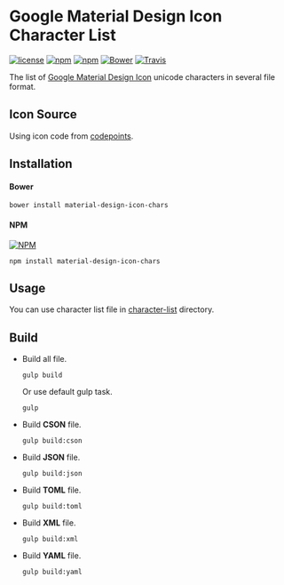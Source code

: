 # Google Material Design Icon Character List
[![license](https://img.shields.io/github/license/gluons/material-design-icon-chars.svg?style=flat-square)](https://github.com/gluons/material-design-icon-chars/blob/master/LICENSE)
[![npm](https://img.shields.io/npm/v/material-design-icon-chars.svg?style=flat-square)](https://www.npmjs.com/package/material-design-icon-chars)
[![npm](https://img.shields.io/npm/dt/material-design-icon-chars.svg?style=flat-square)](https://www.npmjs.com/package/material-design-icon-chars)
[![Bower](https://img.shields.io/bower/v/material-design-icon-chars.svg?style=flat-square)](https://github.com/gluons/material-design-icon-chars)
[![Travis](https://img.shields.io/travis/gluons/material-design-icon-chars.svg?style=flat-square)](https://travis-ci.org/gluons/material-design-icon-chars)

The list of [Google Material Design Icon](https://design.google.com/icons/) unicode characters in several file format.

## Icon Source
Using icon code from [codepoints](https://github.com/google/material-design-icons/blob/master/iconfont/codepoints).

## Installation
#### Bower
```
bower install material-design-icon-chars
```
#### NPM
[![NPM](https://nodei.co/npm/material-design-icon-chars.png?downloads=true&downloadRank=true&stars=true)](https://www.npmjs.com/package/material-design-icon-chars)
```
npm install material-design-icon-chars
```

## Usage
You can use character list file in [character-list](./character-list) directory.

## Build
- Build all file.
  ```
  gulp build
  ```
  Or use default gulp task.
  ```
  gulp
  ```

- Build **CSON** file.
  ```
  gulp build:cson
  ```

- Build **JSON** file.
  ```
  gulp build:json
  ```

- Build **TOML** file.
  ```
  gulp build:toml
  ```

- Build **XML** file.
  ```
  gulp build:xml
  ```

- Build **YAML** file.
  ```
  gulp build:yaml
  ```

